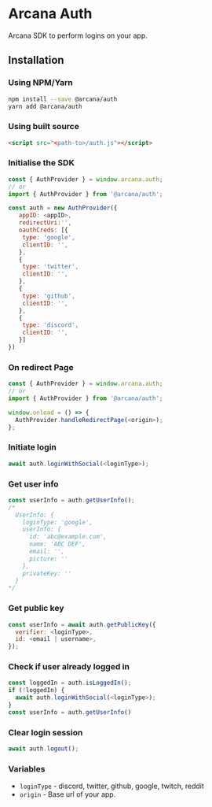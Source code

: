# Arcana Auth
Arcana SDK to perform logins on your app.

## Installation

### Using NPM/Yarn

```sh
npm install --save @arcana/auth
yarn add @arcana/auth
```


### Using built source

```html
<script src="<path-to>/auth.js"></script>
```

### Initialise the SDK

```js
const { AuthProvider } = window.arcana.auth;
// or
import { AuthProvider } from '@arcana/auth';

const auth = new AuthProvider({
   appID: <appID>,
   redirectUri:'',
   oauthCreds: [{
    type: 'google',
    clientID: '',
   },
   {
    type: 'twitter',
    clientID: '',
   },
   {
    type: 'github',
    clientID: '',
   },
   {
    type: 'discord',
    clientID: '',
   }]
})

```

### On redirect Page

```js
const { AuthProvider } = window.arcana.auth;
// or
import { AuthProvider } from '@arcana/auth';

window.onload = () => {
  AuthProvider.handleRedirectPage(<origin>);
};
```

### Initiate login

```js
await auth.loginWithSocial(<loginType>);
```

### Get user info

```js
const userInfo = auth.getUserInfo();
/* 
  UserInfo: {
    loginType: 'google',
    userInfo: {
      id: 'abc@example.com',
      name: 'ABC DEF',
      email: '',
      picture: ''
    },
    privateKey: ''
  }
*/
```

### Get public  key

```js
const userInfo = await auth.getPublicKey({
  verifier: <loginType>,
  id: <email | username>,
});
```

### Check if user already logged in
```js
const loggedIn = auth.isLoggedIn();
if (!loggedIn) {
  await auth.loginWithSocial(<loginType>);
}
const userInfo = auth.getUserInfo()
```

### Clear login session

```js
await auth.logout();
```

### Variables

* `loginType` - discord, twitter, github, google, twitch, reddit
* `origin` - Base url of your app. 